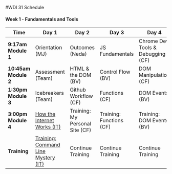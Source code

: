 #WDI 31 Schedule

#### Week 1 - Fundamentals and Tools

 Time | Day 1 |  Day 2 | Day 3| Day 4 | Day 5|
----- | ----- | ------ | ---- | ----- | ---- |
 **9:17am Module 1** | Orientation (MJ) |  Outcomes (Neda) | JS Fundamentals | Chrome Dev Tools & Debugging (CF) | Review: Questions in a Hat (IT)  
 **10:45am Module 2** | Assessment (Team) | HTML & the DOM (BV) | Control Flow (BV) | DOM Manipulation (CF) | Self-Assessment (Team)  
 **1:30pm Module 3** | Icebreakers (Team) |  Github Workflow (CF) | Functions (CF) | DOM Events (BV) | Intro Tic Tac Toe (Team)
**3:00pm Module 4** | [How the Internet Works (IT)][1D] | Training: My Personal Site (CF) | Training: Functions (CF) | Training: DOM Events (BV) | Training: Tic-Tac-Toe (Team)       
**Training** | [Training: Command Line Mystery (IT)][1E] | Continue Training | Continue Training  | Continue Training |  Continue Training


[1A]: # "..."
[1B]: # "..."
[1C]: # "..."
[1D]: # "How the Internet Works"
[1E]: # "Command Line Mystery"

[2A]: # "..."
[2B]: # "..."
[2C]: # "..."
[2D]: # "..."

[3A]: # "..."
[3B]: # "..."
[3C]: # "..."
[3D]: # "..."

[4A]: # "..."
[4B]: # "..."
[4C]: # "..."
[4D]: # "..."

[5A]: # "..."
[5B]: # "..."
[5C]: # "..."
[5D]: # "..."